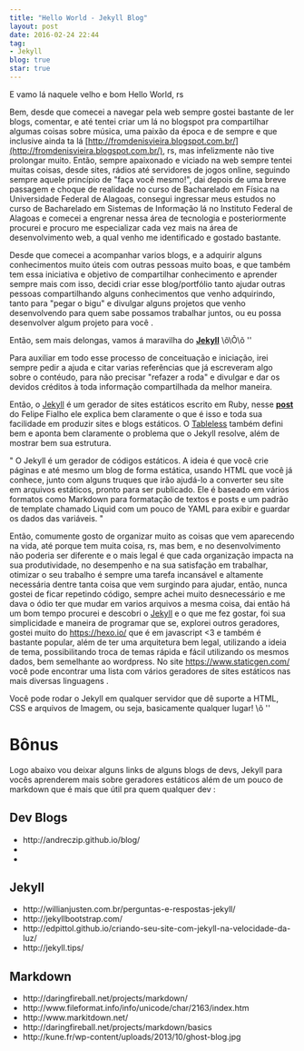 ```yaml
---
title: "Hello World - Jekyll Blog"
layout: post
date: 2016-02-24 22:44
tag:
- Jekyll
blog: true
star: true
---
```


E vamo lá naquele velho e bom Hello World, rs

Bem, desde que comecei a navegar pela web sempre gostei bastante de ler blogs, comentar, e até tentei criar um lá no blogspot pra compartilhar algumas coisas sobre música, uma paixão da época e de sempre e que inclusive ainda ta lá [http://fromdenisvieira.blogspot.com.br/](http://fromdenisvieira.blogspot.com.br/), rs, mas infelizmente não tive prolongar muito. Então, sempre apaixonado e viciado na web sempre tentei muitas coisas, desde sites, rádios até servidores de jogos online, seguindo sempre aquele princípio de "faça você mesmo!", dai depois de uma breve passagem e choque de realidade no curso de Bacharelado em Física na Universidade Federal de Alagoas, consegui ingressar meus estudos no curso de Bacharelado em Sistemas de Informação lá no Instituto Federal de Alagoas e comecei a engrenar nessa área de tecnologia e posteriormente procurei e procuro me especializar cada vez mais na área de desenvolvimento web, a qual venho me identificado e gostado bastante.

Desde que comecei a acompanhar varios blogs, e a adquirir alguns conhecimentos muito úteis com outras pessoas muito boas, e que também tem essa iniciativa e objetivo de compartilhar conhecimento e aprender sempre mais com isso, decidi criar esse blog/portfólio tanto ajudar outras pessoas compartilhando alguns conhecimentos que venho adquirindo, tanto para "pegar o bigu" e divulgar alguns projetos que venho desenvolvendo para quem sabe possamos trabalhar juntos, ou eu possa desenvolver algum projeto para você .

Então, sem mais delongas, vamos á maravilha do <b><a href="https://jekyllrb.com/" target="_blank">Jekyll</a></b>  \õ\Õ\õ ''

Para auxiliar em todo esse processo de conceituação e iniciação, irei sempre pedir a ajuda e citar varias referências que já escreveram algo sobre o contéudo, para não precisar "refazer a roda" e divulgar e dar os devidos créditos à toda informação compartilhada da melhor maneira.

Então, o <a href="https://jekyllrb.com/" target="_blank">Jekyll</a> é um gerador de sites estáticos escrito em Ruby, nesse <b><a href="http://www.felipefialho.com/blog/2013/geradores-estaticos-breve-explicacao/#.VxpJdFYrLQo" target="_blank">post</a></b> do Felipe Fialho ele explica bem claramente o que é isso e toda sua facilidade em produzir sites e blogs estáticos. O <a href="http://tableless.com.br/jekyll-servindo-sites-estaticos/" target="_blank">Tableless</a> também defini bem e aponta bem claramente o problema que o Jekyll resolve, além de mostrar bem sua estrutura.

" O Jekyll é um gerador de códigos estáticos. A ideia é que você crie páginas e até mesmo um blog de forma estática, usando HTML que você já conhece, junto com alguns truques que irão ajudá-lo a converter seu site em arquivos estáticos, pronto para ser publicado. Ele é baseado em vários formatos como Markdown para formatação de textos e posts e um padrão de template chamado Liquid com um pouco de YAML para exibir e guardar os dados das variáveis.  "

Então, comumente gosto de organizar muito as coisas que vem aparecendo na vida, até porque tem muita coisa, rs, mas bem, e no desenvolvimento não poderia ser diferente e o mais legal é que cada organização impacta na sua produtividade, no desempenho e na sua satisfação em trabalhar, otimizar o seu trabalho é sempre uma tarefa incansável e altamente necessária dentre tanta coisa que vem surgindo para ajudar, então, nunca gostei de ficar repetindo código, sempre achei muito desnecessário e me dava o ódio ter que mudar em varios arquivos a mesma coisa, dai então há um bom tempo procurei e descobri o <a href="https://jekyllrb.com/" target="_blank">Jekyll</a> e o que me fez gostar, foi sua simplicidade e maneira de programar que se, explorei outros geradores, gostei muito do <a href="https://hexo.io/" target="_blank">https://hexo.io/</a> que é em javascript <3 e também é bastante popular, além de ter uma arquitetura bem legal, utilizando a ideia de tema, possibilitando troca de temas rápida e fácil utilizando os mesmos dados, bem semelhante ao wordpress. No site <a href="https://www.staticgen.com/" target="_blank">https://www.staticgen.com/</a> você pode encontrar uma lista com vários geradores de sites estáticos nas mais diversas linguagens .

Você pode rodar o Jekyll em qualquer servidor que dê suporte a HTML, CSS e arquivos de Imagem, ou seja, basicamente qualquer lugar! \õ ''

# Bônus
Logo abaixo vou deixar alguns links de alguns blogs de devs, Jekyll para vocês aprenderem mais sobre geradores estáticos além de um pouco de markdown que é mais que útil pra quem qualquer dev :


## Dev Blogs
<ul>
  <li>http://andreczip.github.io/blog/</li>
  <li></li>
  <li></li>
</ul>

## Jekyll
<ul>
  <li>http://willianjusten.com.br/perguntas-e-respostas-jekyll/</li>
  <li>http://jekyllbootstrap.com/</li>
  <li>http://edpittol.github.io/criando-seu-site-com-jekyll-na-velocidade-da-luz/</li>
  <li>http://jekyll.tips/</li>
</ul>



## Markdown
<ul>
  <li>http://daringfireball.net/projects/markdown/</li>
  <li>http://www.fileformat.info/info/unicode/char/2163/index.htm</li>
  <li>http://www.markitdown.net/</li>
  <li>http://daringfireball.net/projects/markdown/basics</li>
  <li>http://kune.fr/wp-content/uploads/2013/10/ghost-blog.jpg</li>
</ul>
